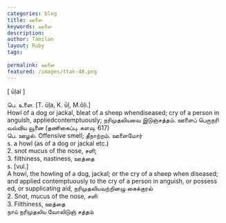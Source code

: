 ```yaml
---
categories: blog
title: ஊளை
keywords: ஊளை
description: 
author: Tamilan
layout: Ruby
tags: 
 
permalink: ஊளை
featured: /images/ttak-48.png
---
```

  
[ ūḷai ]  
  
பெ. உளை. [T. ūḷa, K. ūḷ, M.ōḷi.]  
Howl of a dog or jackal, bleat of a sheep whendiseased; cry of a person in anguish, appliedcontemptuously; நரிமுதலியவை இடுஞ்சத்தம். ஊளைப் பெருநரி வவ்விய வூனை (தணிகைப்பு. களவு. 617)  
பெ. ஊழல். Offensive smell; தீநாற்றம். ஊளைமோர்  
s. a howl (as of a dog or jackal etc.)  
2. snot mucus of the nose, சளி;  
3. filthiness, nastiness, ஊத்தை  
s. [vul.]  
A howl, the howling of a dog, jackal; or the cry of a sheep when diseased; and applied contemptuously to the cry of a person in anguish, or possess ed, or supplicating aid, நரிமுதலியவற்றினழு கைக்குரல்  
2. Snot, mucus of the nose, சளி  
3. Filthiness, ஊத்தை  
நாய் நரிமுதலிய வோலிடுஞ் சத்தம்